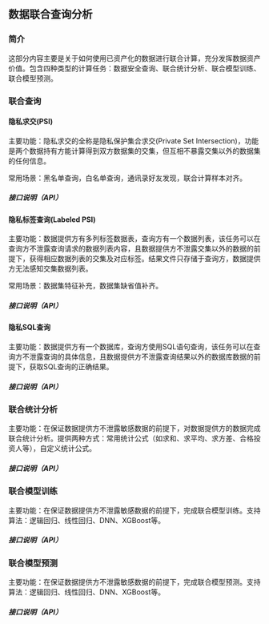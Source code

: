 ## 数据联合查询分析


### 简介


这部分内容主要是关于如何使用已资产化的数据进行联合计算，充分发挥数据资产价值。包含四种类型的计算任务：数据安全查询、联合统计分析、联合模型训练、联合模型预测。



### 联合查询

#### 隐私求交(PSI)

主要功能：隐私求交的全称是隐私保护集合求交(Private Set Intersection)，功能是两个数据持有方能计算得到双方数据集的交集，但互相不暴露交集以外的数据集的任何信息。

常用场景：黑名单查询，白名单查询，通讯录好友发现，联合计算样本对齐。

##### 接口说明（API）



#### 隐私标签查询(Labeled PSI)

主要功能：数据提供方有多列标签数据表，查询方有一个数据列表，该任务可以在查询方不泄露查询请求的数据列表内容，且数据提供方不泄露交集以外的数据的前提下，获得相应数据列表的交集及对应标签。结果文件只存储于查询方，数据提供方无法感知交集数据列表。

常用场景：数据集特征补充，数据集缺省值补齐。

##### 接口说明（API）



#### 隐私SQL查询

主要功能：数据提供方有一个数据库，查询方使用SQL语句查询，该任务可以在查询方不泄露查询的具体信息，且数据提供方不泄露查询结果以外的数据库数据的前提下，获取SQL查询的正确结果。

##### 接口说明（API）





### 联合统计分析

主要功能：在保证数据提供方不泄露敏感数据的前提下，对数据提供方的数据完成联合统计分析。提供两种方式：常用统计公式（如求和、求平均、求方差、合格投资人等），自定义统计公式。

##### 接口说明（API）





### 联合模型训练

主要功能：在保证数据提供方不泄露敏感数据的前提下，完成联合模型训练。支持算法：逻辑回归、线性回归、DNN、XGBoost等。

##### 接口说明（API）



### 联合模型预测

主要功能：在保证数据提供方不泄露敏感数据的前提下，完成联合模型预测。支持算法：逻辑回归、线性回归、DNN、XGBoost等。

##### 接口说明（API）




